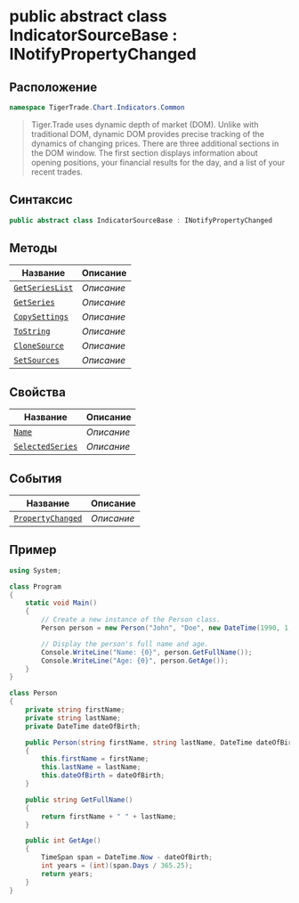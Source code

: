 
# public abstract class IndicatorSourceBase : INotifyPropertyChanged
## Расположение
```csharp
namespace TigerTrade.Chart.Indicators.Common
```



> Tiger.Trade uses dynamic depth of market (DOM). Unlike with traditional DOM, dynamic DOM provides precise tracking of the dynamics of changing prices. There are three additional sections in the DOM window. The first section displays information about opening positions, your financial results for the day, and a list of your recent trades.

## Синтаксис
```csharp
public abstract class IndicatorSourceBase : INotifyPropertyChanged
```


## Методы
| Название | Описание |
| --- | --- |
| [`GetSeriesList`](./IndicatorSourceBase.cs/metody/GetSeriesList.md) | *Описание* |
| [`GetSeries`](./IndicatorSourceBase.cs/metody/GetSeries.md) | *Описание* |
| [`CopySettings`](./IndicatorSourceBase.cs/metody/CopySettings.md) | *Описание* |
| [`ToString`](./IndicatorSourceBase.cs/metody/ToString.md) | *Описание* |
| [`CloneSource`](./IndicatorSourceBase.cs/metody/CloneSource.md) | *Описание* |
| [`SetSources`](./IndicatorSourceBase.cs/metody/SetSources.md) | *Описание* |

## Свойства
| Название | Описание |
| --- | --- |
| [`Name`](./IndicatorSourceBase.cs/svoistva/Name.md) | *Описание* |
| [`SelectedSeries`](./IndicatorSourceBase.cs/svoistva/SelectedSeries.md) | *Описание* |

## События
| Название | Описание |
| --- | --- |
| [`PropertyChanged`](./IndicatorSourceBase.cs/sobytiya/PropertyChanged.md) | *Описание* |


## Пример
```csharp
using System;

class Program
{
    static void Main()
    {
        // Create a new instance of the Person class.
        Person person = new Person("John", "Doe", new DateTime(1990, 1, 1));

        // Display the person's full name and age.
        Console.WriteLine("Name: {0}", person.GetFullName());
        Console.WriteLine("Age: {0}", person.GetAge());
    }
}

class Person
{
    private string firstName;
    private string lastName;
    private DateTime dateOfBirth;

    public Person(string firstName, string lastName, DateTime dateOfBirth)
    {
        this.firstName = firstName;
        this.lastName = lastName;
        this.dateOfBirth = dateOfBirth;
    }

    public string GetFullName()
    {
        return firstName + " " + lastName;
    }

    public int GetAge()
    {
        TimeSpan span = DateTime.Now - dateOfBirth;
        int years = (int)(span.Days / 365.25);
        return years;
    }
}
```

